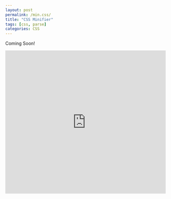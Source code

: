 ```yaml
---
layout: post
permalink: /min.css/
title: "CSS Minifier"
tags: [css, parse]
categories: CSS
---
```


Coming Soon!

<iframe src="https://webtools.my.id/embed/css-min2.html" height="450" width="100%" allowfullscreen="" frameborder="0"> </iframe>
